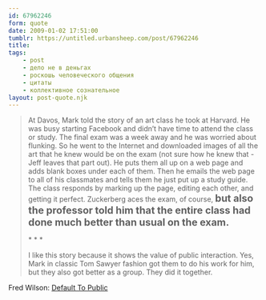 ```yaml
---
id: 67962246
form: quote
date: 2009-01-02 17:51:00
tumblr: https://untitled.urbansheep.com/post/67962246
title: 
tags:
    - post
    - дело не в деньгах
    - роскошь человеческого общения
    - цитаты
    - коллективное сознательное
layout: post-quote.njk
---
```


<blockquote>
<p>At Davos, Mark told the story of an art class he took at Harvard. He was busy starting Facebook and didn&rsquo;t have time to attend the class or study. The final exam was a week away and he was worried about flunking. So he went to the Internet and downloaded images of all the art that he knew would be on the exam (not sure how he knew that - Jeff leaves that part out). He puts them all up on a web page and adds blank boxes under each of them. Then he emails the web page to all of his classmates and tells them he just put up a study guide. The class responds by marking up the page, editing each other, and getting it perfect. Zuckerberg aces the exam, of course, <strong style="font-size:1.4em;">but also the professor told him that the entire class had done much better than usual on the exam.</strong></p>

<p>* * *</p>

<p>I like this story because it shows the value of public interaction. Yes, Mark in classic Tom Sawyer fashion got them to do his work for him, but they also got better as a group. They did it together.</p>
</blockquote>

Fred Wilson: <a href="http://www.avc.com/a_vc/2009/01/default-to-publ.html">Default To Public</a>
